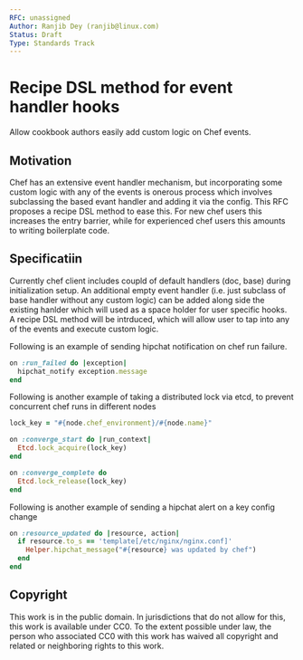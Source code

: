 ```yaml
---
RFC: unassigned
Author: Ranjib Dey (ranjib@linux.com)
Status: Draft
Type: Standards Track
---
```



# Recipe DSL method for event handler hooks

Allow cookbook authors easily add custom logic on Chef events.


## Motivation

Chef has an extensive event handler mechanism, but incorporating
some custom logic with any of the events is onerous process which involves
subclassing the based evant handler and adding it via the config. This RFC
proposes a recipe DSL method to ease this. For new chef users this increases
the entry barrier, while for experienced chef users this amounts to writing
boilerplate code.

## Specificatiin

Currently chef client includes coupld of default handlers (doc, base) during
initialization setup. An additional empty event handler (i.e. just subclass
of base handler without any custom logic) can be added along side the
existing hanlder which will used as a space holder for user specific hooks.
A recipe DSL method will be intrduced, which will allow user to tap into any of the events and execute custom logic.

Following is an example of sending hipchat notification on chef run failure.

```ruby
on :run_failed do |exception|
  hipchat_notify exception.message
end
```

Following is another example of taking a distributed lock via etcd, to 
prevent concurrent chef runs in different nodes

```ruby
lock_key = "#{node.chef_environment}/#{node.name}"

on :converge_start do |run_context|
  Etcd.lock_acquire(lock_key)
end

on :converge_complete do
  Etcd.lock_release(lock_key)
end
```

Following is another example of sending a hipchat alert on a key config change

```ruby
on :resource_updated do |resource, action|
  if resource.to_s == 'template[/etc/nginx/nginx.conf]'
    Helper.hipchat_message("#{resource} was updated by chef")
  end
end
```

## Copyright

This work is in the public domain. In jurisdictions that do not allow for this, this work is available under CC0. To the extent possible under law, the person who associated CC0 with this work has waived all copyright and related or neighboring rights to this work.
